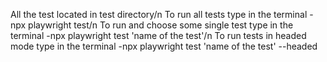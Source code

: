 All the test located in test directory/n
To run all tests type in the terminal - npx playwright test/n
To run and choose some single test type in the terminal -npx playwright test 'name of the test'/n
To run tests in headed mode type in the terminal -npx playwright test 'name of the test' --headed
